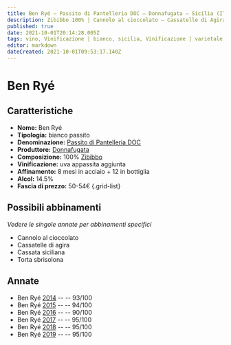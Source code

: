 ```yaml
---
title: Ben Ryé – Passito di Pantelleria DOC – Donnafugata – Sicilia (IT) – 50-54€ – 4★-5★
description: Zibibbo 100% | Cannolo al cioccolato – Cassatelle di Agira – Cassata siciliana – Torta sbrisolona
published: true
date: 2021-10-01T20:14:28.005Z
tags: vino, Vinificazione | bianco, sicilia, Vinificazione | varietale, passito, Valutazioni | 5 stelle, Zibibbo, Prezzi | 50-54€, Cannolo al cioccolato, Cassatelle di agira, Cassata siciliana, Torta sbrisolona
editor: markdown
dateCreated: 2021-10-01T09:53:17.140Z
---
```


# Ben Ryé

## Caratteristiche
- **Nome:** Ben Ryé
- **Tipologia:** bianco passito
- **Denominazione:** [Passito di Pantelleria DOC](/denominazioni/Italia/Sicilia/DOC/PAssito-di-Pantelleria)
- **Produttore:** [Donnafugata](/produttori/Italia/Sicilia/Donnafugata) 
- **Composizione:** 100% [Zibibbo](/vitigni/Italia/bacca-bianca/zibibbo)
- **Vinificazione:** uva appassita aggiunta
- **Affinamento:** 8 mesi in acciaio + 12 in bottiglia
- **Alcol:** 14.5%
- **Fascia di prezzo:** 50-54€
{.grid-list}

## Possibili abbinamenti
*Vedere le singole annate per abbinamenti specifici*

- Cannolo al cioccolato
- Cassatelle di agira
- Cassata siciliana
- Torta sbrisolona

## Annate

- Ben Ryé [2014](vini/Italia/Sicilia/Donnafugata/Ben-Rye/2014) -- <span class="star-5"></span> -- 93/100
- Ben Ryé [2015](vini/Italia/Sicilia/Donnafugata/Ben-Rye/2015) -- <span class="star-5"></span> -- 94/100
- Ben Ryé [2016](vini/Italia/Sicilia/Donnafugata/Ben-Rye/2016) -- <span class="star-4"></span> -- 90/100
- Ben Ryé [2017](vini/Italia/Sicilia/Donnafugata/Ben-Rye/2017) -- <span class="star-5"></span> -- 95/100
- Ben Ryé [2018](vini/Italia/Sicilia/Donnafugata/Ben-Rye/2018) -- <span class="star-5"></span> -- 95/100
- Ben Ryé [2019](vini/Italia/Sicilia/Donnafugata/Ben-Rye/2019) -- <span class="star-5"></span> -- 95/100

